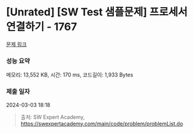 # [Unrated] [SW Test 샘플문제] 프로세서 연결하기 - 1767 

[문제 링크](https://swexpertacademy.com/main/code/problem/problemDetail.do?contestProbId=AV4suNtaXFEDFAUf) 

### 성능 요약

메모리: 13,552 KB, 시간: 170 ms, 코드길이: 1,933 Bytes

### 제출 일자

2024-03-03 18:18



> 출처: SW Expert Academy, https://swexpertacademy.com/main/code/problem/problemList.do